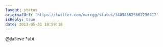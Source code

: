 ```yaml
---
layout: status
originalUrl: 'https://twitter.com/marcgg/status/340543025602236417'
isReply: true
date: 2013-05-31 18:59:18
---
```


@jlalleve *ubi
